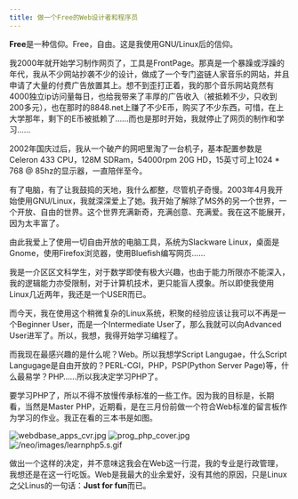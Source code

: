 ```yaml
---
title: 做一个Free的Web设计者和程序员
---
```

**Free**是一种信仰。Free，自由。这是我使用GNU/Linux后的信仰。

我2000年就开始学习制作网页了，工具是FrontPage。那真是一个暴躁或浮躁的年代，我从不少网站抄袭不少的设计，做成了一个专门盗链人家音乐的网站，并且申请了大量的付费广告放置其上。想不到歪打正着，我的那个音乐网站竟然有4000独立ip访问量每日，也给我带来了丰厚的广告收入（被抵赖不少，只收到200多元），也在那时的8848.net上赚了不少E币，购买了不少东西，可惜，在上大学那年，剩下的E币被抵赖了……而也是那时开始，我就停止了网页的制作和学习……

2002年国庆过后，我从一个破产的网吧里淘了一台机子，基本配置参数是Celeron 433 CPU，128M SDRam，54000rpm 20G HD，15英寸可上1024 \* 768 @ 85hz的显示器，一直陪伴至今。

有了电脑，有了让我鼓捣的天地，我什么都整，尽管机子奇慢。2003年4月我开始使用GNU/Linux，我就深深爱上了她。我开始了解除了MS外的另一个世界，一个开放、自由的世界。这个世界充满新奇，充满创意、充满爱。我在这不能展开，因为太丰富了。

由此我爱上了使用一切自由开放的电脑工具，系统为Slackware Linux，桌面是Gnome，使用Firefox浏览器，使用Bluefish编写网页……

我是一介区区文科学生，对于数学即使有极大兴趣，也由于能力所限亦不能深入，我的逻辑能力亦受限制，对于计算机技术，更只能盲人摸象。所以即使我使用Linux几近两年，我还是一个USER而已。

而今天，我在使用这个稍微复杂的Linux系统，积聚的经验应该让我可以不再是一个Beginner User，而是一个Intermediate User了，那么我就可以向Advanced User进军了。所以，我想，我得开始学习编程了。

而我现在最感兴趣的是什么呢？Web。所以我想学Script Langugae，什么Script Langugage是自由开放的？PERL-CGI，PHP，PSP(Python Server Page)等，什么最易学？PHP……所以我决定学习PHP了。

要学习PHP了，所以不得不放慢传承标准的一些工作。因为我的目标是，长期看，当然是Master PHP，近期看，是在三月份前做一个符合Web标准的留言板作为学习的作业。我正在看的三本书是如图。

![webdbase_apps_cvr.jpg](/neo/images/webdbase_apps_cvr.jpg ) ![prog_php_cover.jpg](/neo/images/prog_php_cover.jpg) ![/neo/images/learnphp5.s.gif](/neo/images/learnphp5.s.gif)

做出一个这样的决定，并不意味这我会在Web这一行混，我的专业是行政管理，我想还是在这一行吃饭。Web是我最大的业余爱好，没有其他的原因，只是Linux之父Linus的一句话：**Just for fun**而已。
